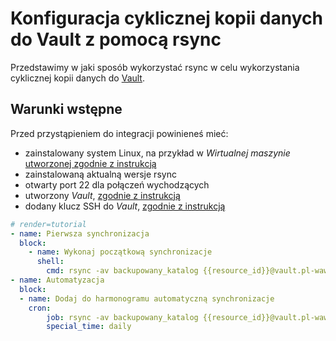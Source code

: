 # Konfiguracja cyklicznej kopii danych do Vault z pomocą rsync

Przedstawimy w jaki sposób wykorzystać rsync w celu wykorzystania cyklicznej kopii danych do [Vault](/resource/storage/vault.md).

## Warunki wstępne

Przed przystąpieniem do integracji powinieneś mieć:

* zainstalowany system Linux, na przykład w *Wirtualnej maszynie* [utworzonej zgodnie z instrukcją](/guide/compute/virtual-machine/creating.md)
* zainstalowaną aktualną wersje rsync
* otwarty port 22 dla połączeń wychodzących
* utworzony *Vault*, [zgodnie z instrukcją](/guide/storage/vault/creating.md)
* dodany klucz SSH do *Vault*, [zgodnie z instrukcją](/guide/storage/vault/add-ssh-key.md)

```yaml
# render=tutorial
- name: Pierwsza synchronizacja
  block:
    - name: Wykonaj początkową synchronizacje
      shell:
        cmd: rsync -av backupowany_katalog {{resource_id}}@vault.pl-waw-1.hyperone.com:/
- name: Automatyzacja
  block:
  - name: Dodaj do harmonogramu automatyczną synchronizacje
    cron:
        job: rsync -av backupowany_katalog {{resource_id}}@vault.pl-waw-1.hyperone.com:/
        special_time: daily
```


